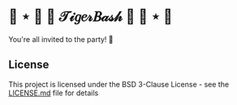 # 🐠 ⋆ 🐢 🎀 𝒯𝒾𝑔𝑒𝓇𝐵𝒶𝓈𝒽 🎀 🐢 ⋆ 🐠

You're all invited to the party! 🎉

## License

This project is licensed under the BSD 3-Clause License - see the [LICENSE.md](LICENSE.md) file for details
